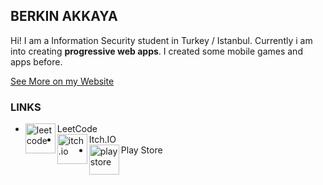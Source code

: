 ## BERKIN AKKAYA

Hi! I am a Information Security student in Turkey / Istanbul. Currently i
am into creating **progressive web apps**. I created some mobile games and
apps before.

[See More on my Website](https://berkinakkaya.github.io)

### LINKS

- [<img align="left" alt="leetcode" width="48px" src="https://upload.wikimedia.org/wikipedia/commons/1/19/LeetCode_logo_black.png" />][leetcode] LeetCode
- [<img align="left" alt="itch.io" width="48px" src="https://static.itch.io/images/itchio-textless-black.svg" />][itchio] Itch.IO
- [<img align="left" alt="play store" width="48px" src="https://cdn.iconscout.com/icon/free/png-256/play-store-12-729064.png" />][playstore] Play Store

[leetcode]: https://leetcode.com/berkinakkaya/
[itchio]: http://berkinakkaya.itch.io/
[playstore]: https://play.google.com/store/apps/developer?id=Berkin+Akkaya&hl=en
